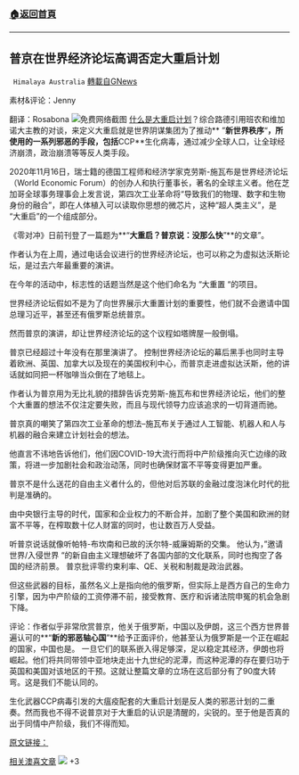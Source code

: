 ###  [:house:返回首頁](https://github.com/ourhimalayas/txt)
---

## 普京在世界经济论坛高调否定大重启计划
` Himalaya Australia` [轉載自GNews](https://gnews.org/zh-hans/923358/)

素材&评论：Jenny

翻译：Rosabona
![]()![](https://gnews.org/wp-content/uploads/2021/02/IMG_8123.jpg)免费网络截图
[什么是大重启计划](https://gnews.org/zh-hans/728702/)？综合路德引用班农和维加诺大主教的对谈，来定义大重启就是世界阴谋集团为了推动** ”**新世界秩序**“**，所使用的一系列邪恶的手段，包括**CCP**生化病毒，通过减少全球人口，让全球经济崩溃，政治崩溃等等反人类手段。

2020年11月16日，瑞士籍的德国工程师和经济学家克劳斯-施瓦布是世界经济论坛（World Economic Forum）的创办人和执行董事长，著名的全球主义者。他在芝加哥全球事务理事会上发言说，第四次工业革命将“导致我们的物理、数字和生物身份的融合”，即在人体植入可以读取你思想的微芯片，这种“超人类主义”，是 “大重启”的一个组成部分。

《零对冲》日前刊登了一篇题为**“**大重启？普京说：没那么快**”**的文章”。

作者认为在上周，通过电话会议进行的世界经济论坛，也可以称之为虚拟达沃斯论坛，是过去六年最重要的演讲。

在今年的活动中，标志性的话题当然是这个他们命名为 “大重置 “的项目。

世界经济论坛假如不是为了向世界展示大重置计划的重要性，他们就不会邀请中国总理习近平，甚至还有俄罗斯总统普京。

然而普京的演讲，却让世界经济论坛的这个议程如塔牌屋一般倒塌。

普京已经超过十年没有在那里演讲了。 控制世界经济论坛的幕后黑手也同时主导着欧洲、英国、加拿大以及现在的美国权利中心，而普京走进虚拟达沃斯，他的讲话就如同把一杯咖啡当众倒在了地毯上。

作者认为普京用为无比礼貌的措辞告诉克劳斯-施瓦布和世界经济论坛，他们的整个大重置的想法不仅注定要失败，而且与现代领导力应该追求的一切背道而驰。

普京真的嘲笑了第四次工业革命的想法–施瓦布关于通过人工智能、机器人和人与机器的融合来建立计划社会的想法。

他直言不讳地告诉他们，他们因COVID-19大流行而将中产阶级推向灭亡边缘的政策，将进一步加剧社会和政治动荡，同时也确保财富不平等变得更加严重。

普京不是什么送花的自由主义者什么的，但他对后苏联的金融过度泡沫化时代的批判是准确的。

由中央银行主导的时代，国家和企业权力的不断合并，加剧了整个美国和欧洲的财富不平等，在榨取数十亿人财富的同时，也让数百万人受益。

听普京说话就像听帕特-布坎南和已故的沃尔特-威廉姆斯的交集。 他认为，”邀请世界/入侵世界 “的新自由主义理想破坏了各国内部的文化联系，同时也掏空了各国的经济前景。 普京批评零约束利率、QE、关税和制裁是政治武器。

但这些武器的目标，虽然名义上是指向他的俄罗斯，但实际上是西方自己的生命力引擎，因为中产阶级的工资停滞不前，接受教育、医疗和诉诸法院申冤的机会急剧下降。

评论：作者似乎非常欣赏普京，他关于俄罗斯，中国以及伊朗，这三个西方世界普遍认可的**“**新的邪恶轴心国**”**给予正面评价，他甚至认为俄罗斯是一个正在崛起的国家，中国也是。 一旦它们的联系嵌入得足够深，足以稳定其经济，伊朗也将崛起。他们将共同带领中亚地块走出十九世纪的泥潭，而这种泥潭的存在要归功于英国和美国对该地区的干预。这就让整篇文章的立场在这后部分有了90度大转弯。这是我们不能认同的。

生化武器CCP病毒引发的大瘟疫配套的大重启计划是反人类的邪恶计划的二重奏。然而我也不得不说普京对于大重启的认识是清醒的，尖锐的。至于他是否真的出于同情中产阶级，我们不得而知。

[原文链接：](https://www.zerohedge.com/geopolitical/great-reset-putin-says-not-so-fast)

[相关澳喜文章](https://gnews.org/zh-hans/728702/)
![]()![](https://gnews.org/wp-content/uploads/2021/02/澳喜图标2-6.jpg)
+3
